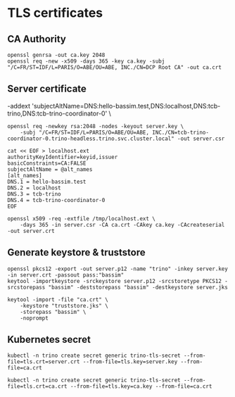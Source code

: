 # TLS certificates

## CA Authority
```
openssl genrsa -out ca.key 2048
openssl req -new -x509 -days 365 -key ca.key -subj "/C=FR/ST=IDF/L=PARIS/O=ABE/OU=ABE, INC./CN=DCP Root CA" -out ca.crt
```
## Server certificate
-addext 'subjectAltName=DNS:hello-bassim.test,DNS:localhost,DNS:tcb-trino,DNS:tcb-trino-coordinator-0' \
```
openssl req -newkey rsa:2048 -nodes -keyout server.key \
    -subj "/C=FR/ST=IDF/L=PARIS/O=ABE/OU=ABE, INC./CN=tcb-trino-coordinator-0.trino-headless.trino.svc.cluster.local" -out server.csr

cat << EOF > localhost.ext
authorityKeyIdentifier=keyid,issuer
basicConstraints=CA:FALSE
subjectAltName = @alt_names
[alt_names]
DNS.1 = hello-bassim.test
DNS.2 = localhost
DNS.3 = tcb-trino
DNS.4 = tcb-trino-coordinator-0
EOF

openssl x509 -req -extfile /tmp/localhost.ext \
    -days 365 -in server.csr -CA ca.crt -CAkey ca.key -CAcreateserial -out server.crt
```

## Generate keystore & truststore
```
openssl pkcs12 -export -out server.p12 -name "trino" -inkey server.key -in server.crt -passout pass:"bassim"
keytool -importkeystore -srckeystore server.p12 -srcstoretype PKCS12 -srcstorepass "bassim" -deststorepass "bassim" -destkeystore server.jks

keytool -import -file "ca.crt" \
    -keystore "truststore.jks" \
    -storepass "bassim" \
    -noprompt
```


## Kubernetes secret
```
kubectl -n trino create secret generic trino-tls-secret --from-file=tls.crt=server.crt --from-file=tls.key=server.key --from-file=ca.crt

kubectl -n trino create secret generic trino-tls-secret --from-file=tls.crt=ca.crt --from-file=tls.key=ca.key --from-file=ca.crt
```